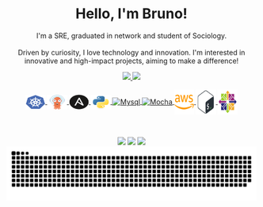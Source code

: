 <h1 align="center">Hello, I'm Bruno!</h1>
<p align="center">
  I'm a SRE, graduated in network and student of Sociology.
  <br/>
  <br/>
  Driven by curiosity, I love technology and innovation. I'm interested in innovative and high-impact projects, aiming to make a difference!
</p>

<div align="center">
  <a href="https://github.com/brunoh1n1">
  <img height="165em" src="https://github-readme-stats.vercel.app/api?username=brunoh1n1&show_icons=true&theme=algolia&include_all_commits=true&count_private=true"/>
  <img height="165em" src="https://github-readme-stats.vercel.app/api/top-langs/?username=brunoh1n1&layout=compact&langs_count=7&theme=algolia&hide=java,objective-c%2B%2B,objective-c,ruby,starlark"/>
</div>

<div align="center"><br>
  <img align="center" alt="h1n1-K8s" height="30" width="40" src="https://raw.githubusercontent.com/devicons/devicon/master/icons/kubernetes/kubernetes-plain.svg">
  <img align="center" alt="h1n1-Argo" height="30" width="40" src="https://raw.githubusercontent.com/devicons/devicon/master/icons/argocd/argocd-original.svg">
  <img align="center" alt="h1n1-ansible" height="30" width="40" src="https://raw.githubusercontent.com/devicons/devicon/master/icons/ansible/ansible-original.svg">
  <img align="center" title="Python" alt="Python" height="30" width="40" src="https://raw.githubusercontent.com/devicons/devicon/master/icons/python/python-original.svg">
  <img align="center" title="MySQL" alt="Mysql" height="60" width="55" src="https://cdn.jsdelivr.net/gh/devicons/devicon/icons/mysql/mysql-original-wordmark.svg">
  <img align="center" title="Docker" alt="Mocha" height="50" width="40" src="https://cdn.jsdelivr.net/gh/devicons/devicon/icons/docker/docker-original.svg">
  <img align="center" title=aws" alt="Mocha" height="50" width="40" src="https://raw.githubusercontent.com/devicons/devicon/master/icons/amazonwebservices/amazonwebservices-plain-wordmark.svg">
  <img align="center" title="bash" alt="Mocha" height="50" width="40" src="https://raw.githubusercontent.com/devicons/devicon/master/icons/bash/bash-original.svg">
  <img align="center" title="centos" alt="Mocha" height="50" width="40" src="https://raw.githubusercontent.com/devicons/devicon/master/icons/centos/centos-original.svg">
</div>
  
  ##
 
<div align="center"><br><div> 
  <a href="https://instagram.com/cloudprotegida" target="_blank"><img src="https://img.shields.io/badge/-Instagram-%23E4405F?style=for-the-badge&logo=instagram&logoColor=white" target="_blank"></a>
  <a href="https://www.linkedin.com/in/bruno-cavalcanti-sre/" target="_blank"><img src="https://img.shields.io/badge/-LinkedIn-%230077B5?style=for-the-badge&logo=linkedin&logoColor=white"target="_blank"></a>
  <a href="https://www.youtube.com/@cloudprotegida" target="_blank"><img src="https://img.shields.io/badge/YouTube-FF0000?style=for-the-badge&logo=youtube&logoColor=white" target="_blank"></a> 
</div>

<div align="center">
  <img align="center" alt="Snake contribution" src="https://github.com/brunoh1n1/brunoh1n1/blob/output/github-contribution-grid-snake.svg" />
</div>


